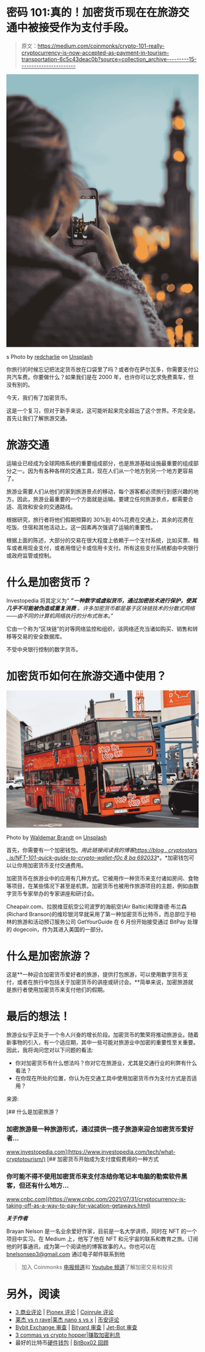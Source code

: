 # 密码 101:真的！加密货币现在在旅游交通中被接受作为支付手段。

> 原文：<https://medium.com/coinmonks/crypto-101-really-cryptocurrency-is-now-accepted-as-payment-in-tourism-transportation-6c5c43deac0b?source=collection_archive---------15----------------------->

![](img/8c799fc78d7711506522182065e64728.png)

s Photo by [redcharlie](https://unsplash.com/@redcharlie?utm_source=medium&utm_medium=referral) on [Unsplash](https://unsplash.com?utm_source=medium&utm_medium=referral)

你旅行的时候忘记把法定货币放在口袋里了吗？或者你在萨尔瓦多，你需要支付公共汽车费。你要做什么？如果我们是在 2000 年，也许你可以乞求免费乘车，但没有别的。

今天，我们有了加密货币。

这是一个复习，但对于新手来说，这可能听起来完全超出了这个世界。不完全是。首先让我们了解旅游交通。

# 旅游交通

运输业已经成为全球网络系统的重要组成部分，也是旅游基础设施最重要的组成部分之一。因为有各种各样的交通工具，现在人们从一个地方到另一个地方更容易了。

旅游业需要人们从他们的家到旅游景点的移动，每个游客都必须旅行到感兴趣的地方。因此，旅游业最重要的一个方面就是运输。要建立任何旅游景点，都需要合适、高效和安全的交通路线。

根据研究，旅行者将他们假期预算的 30%到 40%花费在交通上，其余的花费在吃饭、住宿和其他活动上。这一因素再次强调了运输的重要性。

根据上面的陈述，大部分的交易在很大程度上依赖于一个支付系统，比如买票、租车或者用现金支付，或者用借记卡或信用卡支付。所有这些支付系统都由中央银行或政府监管或控制。

# 什么是加密货币？

Investopedia 将其定义为“ ***”一种数字或虚拟货币，通过加密技术进行保护，使其几乎不可能被伪造或重复消费*** *。许多加密货币都是基于区块链技术的分散式网络——由不同的计算机网络执行的分布式账本。”*

它由一个称为“区块链”的对等网络监控和组织，该网络还充当诸如购买、销售和转移等交易的安全数据库。

不受中央银行控制的数字货币。

# 加密货币如何在旅游交通中使用？

![](img/adcd0cd954e303af801b3a60471d19a0.png)

Photo by [Waldemar Brandt](https://unsplash.com/@waldemarbrandt67w?utm_source=medium&utm_medium=referral) on [Unsplash](https://unsplash.com?utm_source=medium&utm_medium=referral)

首先，你需要有一个加密钱包。*用此链接阅读我的博客*[*https://blog . cryptostars . is/NFT-101-quick-guide-to-crypto-wallet-f0c 8 ba 692033*](https://blog.cryptostars.is/nft-101-quick-guide-to-crypto-wallet-f0c8ba692033)*。*加密钱包可以让你用加密货币支付交通费用。

加密货币在旅游业中的应用有几种方式。它被用作一种货币来支付诸如房间、食物等项目，在某些情况下甚至是机票。加密货币也被用作旅游项目的主题，例如由数字货币专家举办的专家讲座和研讨会。

Cheapair.com、拉脱维亚航空公司波罗的海航空(Air Baltic)和理查德·布兰森(Richard Branson)的维珍银河早就采用了第一种加密货币比特币，而总部位于柏林的旅游和活动预订服务公司 GetYourGuide 在 6 月份开始接受通过 BitPay 处理的 dogecoin，作为其进入美国的一部分。

# 什么是加密旅游？

这是**一种迎合加密货币爱好者的旅游，提供打包旅游，可以使用数字货币支付，或者在旅行中包括关于加密货币的讲座或研讨会。**简单来说，加密旅游就是旅行者使用加密货币来支付他们的假期。

# 最后的想法！

旅游业似乎正处于一个令人兴奋的增长阶段。加密货币的繁荣将推动旅游业。随着新事物的引入，有一个适应期，其中一些可能对旅游业中加密的重要性至关重要。因此，我将询问您对以下问题的看法:

*   你对加密货币有什么想法吗？你对它在旅游业，尤其是交通行业的利弊有什么看法？
*   在你现在所处的位置，你认为在交通工具中使用加密货币作为支付方式是否适用？

来源:

[](https://www.investopedia.com/tech/what-cryptotourism/) [## 什么是加密旅游？

### 加密旅游是一种旅游形式，通过提供一揽子旅游来迎合加密货币爱好者…

www.investopedia.com](https://www.investopedia.com/tech/what-cryptotourism/) [](https://www.cnbc.com/2021/07/31/cryptocurrency-is-taking-off-as-a-way-to-pay-for-vacation-getaways.html) [## 加密货币开始成为支付度假费用的一种方式

### 你可能不得不使用加密货币来支付冻结你笔记本电脑的勒索软件黑客，但还有什么地方…

www.cnbc.com](https://www.cnbc.com/2021/07/31/cryptocurrency-is-taking-off-as-a-way-to-pay-for-vacation-getaways.html) 

***关于作者***

Brayan Nelson 是一名业余爱好作家，目前是一名大学讲师，同时在 NFT 的一个项目中实习。在 Medium 上，他写了他在 NFT 和元宇宙的联系和教育之旅。订阅他的时事通讯，成为第一个阅读他的博客故事的人。你也可以在 bnelsonsep3@gmail.com 通过电子邮件联系到他

> 加入 Coinmonks [电报频道](https://t.me/coincodecap)和 [Youtube 频道](https://www.youtube.com/c/coinmonks/videos)了解加密交易和投资

# 另外，阅读

*   [3 商业评论](/coinmonks/3commas-review-an-excellent-crypto-trading-bot-2020-1313a58bec92) | [Pionex 评论](https://coincodecap.com/pionex-review-exchange-with-crypto-trading-bot) | [Coinrule 评论](/coinmonks/coinrule-review-2021-a-beginner-friendly-crypto-trading-bot-daf0504848ba)
*   [莱杰 vs n rave](/coinmonks/ledger-vs-ngrave-zero-7e40f0c1d694)|[莱杰 nano s vs x](/coinmonks/ledger-nano-s-vs-x-battery-hardware-price-storage-59a6663fe3b0) | [币安评论](/coinmonks/binance-review-ee10d3bf3b6e)
*   [Bybit Exchange 审查](/coinmonks/bybit-exchange-review-dbd570019b71) | [Bityard 审查](https://coincodecap.com/bityard-reivew) | [Jet-Bot 审查](https://coincodecap.com/jet-bot-review)
*   [3 commas vs crypto hopper](/coinmonks/3commas-vs-pionex-vs-cryptohopper-best-crypto-bot-6a98d2baa203)|[赚取加密利息](/coinmonks/earn-crypto-interest-b10b810fdda3)
*   最好的比特币[硬件钱包](/coinmonks/hardware-wallets-dfa1211730c6) | [BitBox02 回顾](/coinmonks/bitbox02-review-your-swiss-bitcoin-hardware-wallet-c36c88fff29)